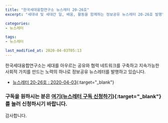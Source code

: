 ```yaml
---
title: "한국세대융합연구소 뉴스레터 20-26호"
excerpt: "세대내 및 세대간 일, 배움, 활동을 함께하는 정보공유 뉴스레터 20-26호 발행"

categories:
- 뉴스레터

tags:
- 뉴스레터

last_modified_at: 2020-04-03T05:13
---
```


한국세대융합연구소는 세대를 아우르는 공유와 협력 네트워크를 구축하고 지속가능한 사회적 가치를 만드는 노력의 하나로 정보공유 뉴스레터를 발행하고 있습니다.

* [뉴스레터 20-26호 : 2020-04-03](https://drive.google.com/uc?export=view&id=1KHwBjc9BgiohrT7Rv_sCi8YhnmP1P8ed){:target="_blank"}


### 구독을 원하시는 분은 [여기(뉴스레터 구독 신청하기)](https://forms.gle/MJ5gVHCdunBXXWVB7){:target="_blank"} 를 눌러 신청하시기 바랍니다.


감사합니다.